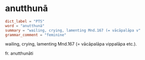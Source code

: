 # anutthunā

``` toml
dict_label = "PTS"
word = "anutthunā"
summary = "wailing, crying, lamenting Mnd.167 (= vācāpalāpa v"
grammar_comment = "feminine"
```

wailing, crying, lamenting Mnd.167 (= vācāpalāpa vippalāpa etc.).

fr. anutthunāti

